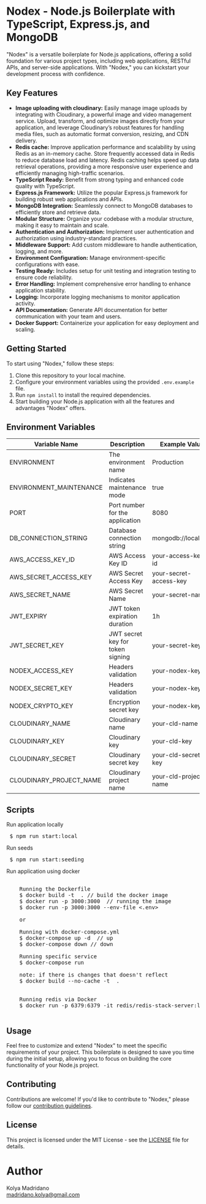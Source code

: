 # Nodex - Node.js Boilerplate with TypeScript, Express.js, and MongoDB

"Nodex" is a versatile boilerplate for Node.js applications, offering a solid foundation for various project types, including web applications, RESTful APIs, and server-side applications. With "Nodex," you can kickstart your development process with confidence.

## Key Features

- **Image uploading with cloudinary:** Easily manage image uploads by integrating with Cloudinary, a powerful image and video management service. Upload, transform, and optimize images directly from your application, and leverage Cloudinary’s robust features for handling media files, such as automatic format conversion, resizing, and CDN delivery.
- **Redis cache:** Improve application performance and scalability by using Redis as an in-memory cache. Store frequently accessed data in Redis to reduce database load and latency. Redis caching helps speed up data retrieval operations, providing a more responsive user experience and efficiently managing high-traffic scenarios.
- **TypeScript Ready:** Benefit from strong typing and enhanced code quality with TypeScript.
- **Express.js Framework:** Utilize the popular Express.js framework for building robust web applications and APIs.
- **MongoDB Integration:** Seamlessly connect to MongoDB databases to efficiently store and retrieve data.
- **Modular Structure:** Organize your codebase with a modular structure, making it easy to maintain and scale.
- **Authentication and Authorization:** Implement user authentication and authorization using industry-standard practices.
- **Middleware Support:** Add custom middleware to handle authentication, logging, and more.
- **Environment Configuration:** Manage environment-specific configurations with ease.
- **Testing Ready:** Includes setup for unit testing and integration testing to ensure code reliability.
- **Error Handling:** Implement comprehensive error handling to enhance application stability.
- **Logging:** Incorporate logging mechanisms to monitor application activity.
- **API Documentation:** Generate API documentation for better communication with your team and users.
- **Docker Support:** Containerize your application for easy deployment and scaling.

## Getting Started

To start using "Nodex," follow these steps:

1. Clone this repository to your local machine.
2. Configure your environment variables using the provided `.env.example` file.
3. Run `npm install` to install the required dependencies.
4. Start building your Node.js application with all the features and advantages "Nodex" offers.

## Environment Variables

| Variable Name           | Description                    | Example Value        |
|-------------------------|--------------------------------|-----------------------|
| ENVIRONMENT             | The environment name           | Production            |
| ENVIRONMENT_MAINTENANCE | Indicates maintenance mode    | true                  |
| PORT                    | Port number for the application | 8080                  |
| DB_CONNECTION_STRING    | Database connection string     | mongodb://localhost   |
| AWS_ACCESS_KEY_ID       | AWS Access Key ID               | your-access-key-id    |
| AWS_SECRET_ACCESS_KEY   | AWS Secret Access Key           | your-secret-access-key |
| AWS_SECRET_NAME         | AWS Secret Name                 | your-secret-name      |
| JWT_EXPIRY              | JWT token expiration duration   | 1h                    |
| JWT_SECRET_KEY          | JWT secret key for token signing | your-secret-key      |
| NODEX_ACCESS_KEY          | Headers validation | your-nodex-key      |
| NODEX_SECRET_KEY          | Headers validation | your-nodex-key      |
| NODEX_CRYPTO_KEY          | Encryption secret key | your-nodex-key      |
| CLOUDINARY_NAME          | Cloudinary name | your-cld-name      |
| CLOUDINARY_KEY          | Cloudinary key | your-cld-key      |
| CLOUDINARY_SECRET          | Cloudinary secret key | your-cld-secret-key      |
| CLOUDINARY_PROJECT_NAME          | Cloudinary project name | your-cld-project-name      |
## Scripts

Run application locally
<pre> $ npm run start:local </pre>

Run seeds
<pre> $ npm run start:seeding </pre>

Run application using docker
<pre> 
    Running the Dockerfile
    $ docker build -t <name> . // build the docker image
    $ docker run -p 3000:3000 <name> // running the image
    $ docker run -p 3000:3000 --env-file <.env> <name>

    or 

    Running with docker-compose.yml
    $ docker-compose up -d  // up
    $ docker-compose down // down

    Running specific service
    $ docker-compose run <servicename>

    note: if there is changes that doesn't reflect
    $ docker build --no-cache -t <name> . 


    Running redis via Docker
    $ docker run -p 6379:6379 -it redis/redis-stack-server:latest
 </pre>

## Usage

Feel free to customize and extend "Nodex" to meet the specific requirements of your project. This boilerplate is designed to save you time during the initial setup, allowing you to focus on building the core functionality of your Node.js project.

## Contributing

Contributions are welcome! If you'd like to contribute to "Nodex," please follow our [contribution guidelines](CONTRIBUTING.md).

## License

This project is licensed under the MIT License - see the [LICENSE](LICENSE) file for details.

# Author
Kolya Madridano <br/>
madridano.kolya@gmail.com
